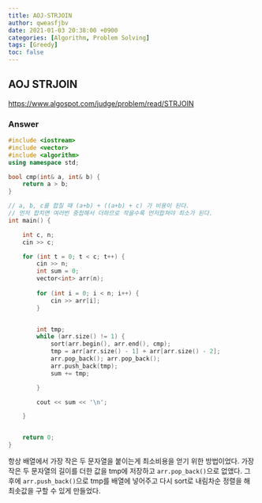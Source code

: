 ```yaml
---
title: AOJ-STRJOIN
author: qweasfjbv
date: 2021-01-03 20:38:00 +0900
categories: [Algorithm, Problem Solving]
tags: [Greedy]
toc: false
---
```


## AOJ STRJOIN

<https://www.algospot.com/judge/problem/read/STRJOIN>

### Answer

```cpp
#include <iostream>
#include <vector>
#include <algorithm>
using namespace std;

bool cmp(int& a, int& b) {
	return a > b;
}

// a, b, c를 합칠 때 (a+b) + ((a+b) + c) 가 비용이 된다.
// 먼저 합치면 여러번 중첩해서 더하므로 작을수록 먼저합쳐야 최소가 된다.
int main() {

	int c, n;
	cin >> c;

	for (int t = 0; t < c; t++) {
		cin >> n;
		int sum = 0;
		vector<int> arr(n);
		
		for (int i = 0; i < n; i++) {
			cin >> arr[i];
		}


		int tmp;
		while (arr.size() != 1) {
			sort(arr.begin(), arr.end(), cmp);
			tmp = arr[arr.size() - 1] + arr[arr.size() - 2];
			arr.pop_back(); arr.pop_back();
			arr.push_back(tmp);
			sum += tmp;

		}

		cout << sum << '\n';

	}


	return 0;
}
```

항상 배열에서 가장 작은 두 문자열을 붙이는게 최소비용을 얻기 위한 방법이었다. 가장 작은 두 문자열의 길이를 더한 값을 tmp에 저장하고 `arr.pop_back()`으로 없앴다. 그 후에 `arr.push_back()`으로 tmp를 배열에 넣어주고 다시 sort로 내림차순 정렬을 해 최솟값을 구할 수 있게 만들었다.